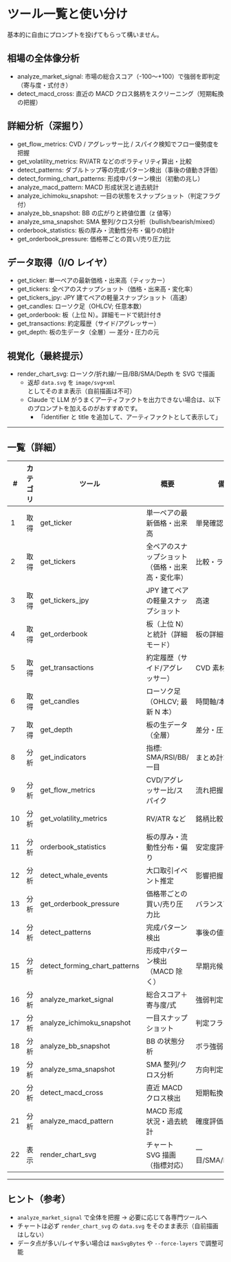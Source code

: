 # ツール一覧と使い分け
基本的に自由にプロンプトを投げてもらって構いません。

## 相場の全体像分析
- analyze_market_signal: 市場の総合スコア（-100〜+100）で強弱を即判定（寄与度・式付き）
- detect_macd_cross: 直近の MACD クロス銘柄をスクリーニング（短期転換の把握）

## 詳細分析（深掘り）
- get_flow_metrics: CVD / アグレッサー比 / スパイク検知でフロー優勢度を把握
- get_volatility_metrics: RV/ATR などのボラティリティ算出・比較
- detect_patterns: ダブルトップ等の完成パターン検出（事後の値動き評価）
- detect_forming_chart_patterns: 形成中パターン検出（初動の兆し）
- analyze_macd_pattern: MACD 形成状況と過去統計
- analyze_ichimoku_snapshot: 一目の状態をスナップショット（判定フラグ付）
- analyze_bb_snapshot: BB の広がりと終値位置（z 値等）
- analyze_sma_snapshot: SMA 整列/クロス分析（bullish/bearish/mixed）
- orderbook_statistics: 板の厚み・流動性分布・偏りの統計
- get_orderbook_pressure: 価格帯ごとの買い/売り圧力比

## データ取得（I/O レイヤ）
- get_ticker: 単一ペアの最新価格・出来高（ティッカー）
- get_tickers: 全ペアのスナップショット（価格・出来高・変化率）
- get_tickers_jpy: JPY 建てペアの軽量スナップショット（高速）
- get_candles: ローソク足（OHLCV; 任意本数）
- get_orderbook: 板（上位 N）。詳細モードで統計付き
- get_transactions: 約定履歴（サイド/アグレッサー）
- get_depth: 板の生データ（全層）— 差分・圧力の元

## 視覚化（最終提示）
- render_chart_svg: ローソク/折れ線/一目/BB/SMA/Depth を SVG で描画
  - 返却 `data.svg` を `image/svg+xml` としてそのまま表示（自前描画は不可）
  - Claude で LLM がうまくアーティファクトを出力できない場合は、以下のプロンプトを加えるのがおすすめです。
    - 「identifier と title を追加して、アーティファクトとして表示して」 

---

## 一覧（詳細）

| # | カテゴリ | ツール | 概要 | 備考 |
|---|---|---|---|---|
| 1 | 取得 | get_ticker | 単一ペアの最新価格・出来高 | 単発確認 |
| 2 | 取得 | get_tickers | 全ペアのスナップショット（価格・出来高・変化率） | 比較・ランキング |
| 3 | 取得 | get_tickers_jpy | JPY 建てペアの軽量スナップショット | 高速 |
| 4 | 取得 | get_orderbook | 板（上位 N）と統計（詳細モード） | 板の詳細把握 |
| 5 | 取得 | get_transactions | 約定履歴（サイド/アグレッサー） | CVD 素材 |
| 6 | 取得 | get_candles | ローソク足（OHLCV; 最新 N 本） | 時間軸/本数指定 |
| 7 | 取得 | get_depth | 板の生データ（全層） | 差分・圧力の元 |
| 8 | 分析 | get_indicators | 指標: SMA/RSI/BB/一目 | まとめ計算 |
| 9 | 分析 | get_flow_metrics | CVD/アグレッサー比/スパイク | 流れ把握 |
| 10 | 分析 | get_volatility_metrics | RV/ATR など | 銘柄比較 |
| 11 | 分析 | orderbook_statistics | 板の厚み・流動性分布・偏り | 安定度評価 |
| 12 | 分析 | detect_whale_events | 大口取引イベント推定 | 影響把握 |
| 13 | 分析 | get_orderbook_pressure | 価格帯ごとの買い/売り圧力比 | バランス可視化 |
| 14 | 分析 | detect_patterns | 完成パターン検出 | 事後の値動き把握 |
| 15 | 分析 | detect_forming_chart_patterns | 形成中パターン検出（MACD 除く） | 早期兆候 |
| 16 | 分析 | analyze_market_signal | 総合スコア＋寄与度/式 | 強弱判定 |
| 17 | 分析 | analyze_ichimoku_snapshot | 一目スナップショット | 判定フラグ |
| 18 | 分析 | analyze_bb_snapshot | BB の状態分析 | ボラ強弱 |
| 19 | 分析 | analyze_sma_snapshot | SMA 整列/クロス分析 | 方向判定 |
| 20 | 分析 | detect_macd_cross | 直近 MACD クロス検出 | 短期転換 |
| 21 | 分析 | analyze_macd_pattern | MACD 形成状況・過去統計 | 確度評価 |
| 22 | 表示 | render_chart_svg | チャート SVG 描画（指標対応） | 一目/SMA/BB/Depth |

---

## ヒント（参考）
- `analyze_market_signal` で全体を把握 → 必要に応じて各専門ツールへ
- チャートは必ず `render_chart_svg` の `data.svg` をそのまま表示（自前描画はしない）
- データ点が多い/レイヤ多い場合は `maxSvgBytes` や `--force-layers` で調整可能
